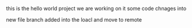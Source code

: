 this is the hello world project
we are working on it 
some code chnages into 

new file branch added into the loacl and move to remote 
